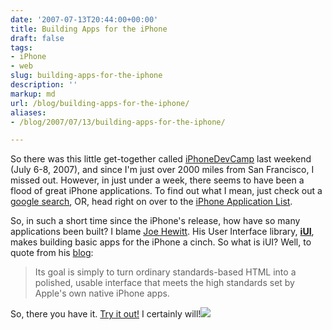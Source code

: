 ```yaml
---
date: '2007-07-13T20:44:00+00:00'
title: Building Apps for the iPhone
draft: false
tags:
- iPhone
- web
slug: building-apps-for-the-iphone
description: ''
markup: md
url: /blog/building-apps-for-the-iphone/
aliases:
- /blog/2007/07/13/building-apps-for-the-iphone/

---
```


So there was this little get-together called [iPhoneDevCamp](http://barcamp.org/iPhoneDevCamp) last weekend (July 6-8, 2007), and since I'm just over 2000 miles from San Francisco, I missed out. However, in just under a week, there seems to have been a flood of great iPhone applications. To find out what I mean, just check out a [google search](http://www.google.com/search?hl=en&q=iphone+applications&btnG=Search), OR, head right on over to the [iPhone Application List](http://iphoneapplicationlist.com/).  
  
So, in such a short time since the iPhone's release, how have so many applications been built? I blame [Joe Hewitt](http://www.joehewitt.com/). His User Interface library, **[iUI](http://code.google.com/p/iui/)**, makes building basic apps for the iPhone a cinch. So what is iUI? Well, to quote from his [blog](http://www.joehewitt.com/blog/introducing_iui.php):  

>   
> Its goal is simply to turn ordinary standards-based HTML into a polished, usable interface that meets the high standards set by Apple's own native iPhone apps.

  
So, there you have it. [Try it out!](http://code.google.com/p/iui/source) I certainly will!![](https://blogger.googleusercontent.com/tracker/4123748873183487963-324645953644061889?l=bradmontgomery.blogspot.com)